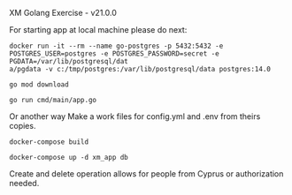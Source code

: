 XM Golang Exercise - v21.0.0

For starting app at local machine please do next:
```
docker run -it --rm --name go-postgres -p 5432:5432 -e POSTGRES_USER=postgres -e POSTGRES_PASSWORD=secret -e PGDATA=/var/lib/postgresql/dat
a/pgdata -v c:/tmp/postgres:/var/lib/postgresql/data postgres:14.0
```

```
go mod download
```

```
go run cmd/main/app.go
```
Or another way
Make a work files for config.yml and .env from theirs copies.
```
docker-compose build
```

```
docker-compose up -d xm_app db
```

Create and delete operation allows for people from Cyprus or authorization needed.